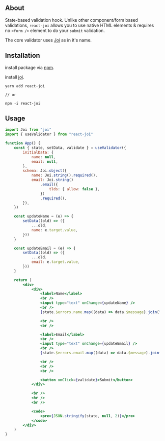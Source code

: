 ## About

State-based validation hook. Unlike other component/form based validations, `react-joi` allows you to use native HTML elements & requires no `<form />` element to do your `submit` validation.

The core validator uses [Joi](https://joi.dev/) as in it's name.

## Installation

install package via [npm](https://www.npmjs.com/package/react-joi).

install [joi](https://joi.dev/).

```
yarn add react-joi

// or

npm -i react-joi
```



## Usage

```jsx
import Joi from "joi"
import { useValidator } from "react-joi"

function App() {
    const { state, setData, validate } = useValidator({
        initialData: {
            name: null,
            email: null,
        },
        schema: Joi.object({
            name: Joi.string().required(),
            email: Joi.string()
                .email({
                    tlds: { allow: false },
                })
                .required(),
        }),
    })

    const updateName = (e) => {
        setData((old) => ({
            ...old,
            name: e.target.value,
        }))
    }

    const updateEmail = (e) => {
        setData((old) => ({
            ...old,
            email: e.target.value,
        }))
    }

    return (
        <div>
            <div>
                <label>Name</label>
                <br />
                <input type="text" onChange={updateName} />
                <br />
                {state.$errors.name.map((data) => data.$message).join(",")}

                <br />
                <br />

                <label>Email</label>
                <br />
                <input type="text" onChange={updateEmail} />
                <br />
                {state.$errors.email.map((data) => data.$message).join(",")}

                <br />
                <br />
                <br />

                <button onClick={validate}>Submit</button>
            </div>

            <br />
            <hr />
            <br />

            <code>
                <pre>{JSON.stringify(state, null, 2)}</pre>
            </code>
        </div>
    )
}
```

